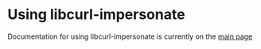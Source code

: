 # Using libcurl-impersonate

Documentation for using libcurl-impersonate is currently on the [main page](https://github.com/yifeikong/curl-impersonate#libcurl-impersonate)
